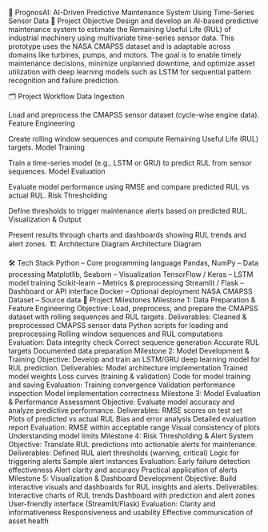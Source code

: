 🔧 PrognosAI: AI-Driven Predictive Maintenance System Using Time-Series Sensor Data
🎯 Project Objective
Design and develop an AI-based predictive maintenance system to estimate the Remaining Useful Life (RUL) of industrial machinery using multivariate time-series sensor data. This prototype uses the NASA CMAPSS dataset and is adaptable across domains like turbines, pumps, and motors. The goal is to enable timely maintenance decisions, minimize unplanned downtime, and optimize asset utilization with deep learning models such as LSTM for sequential pattern recognition and failure prediction.

🗂️ Project Workflow
Data Ingestion

Load and preprocess the CMAPSS sensor dataset (cycle-wise engine data).
Feature Engineering

Create rolling window sequences and compute Remaining Useful Life (RUL) targets.
Model Training

Train a time-series model (e.g., LSTM or GRU) to predict RUL from sensor sequences.
Model Evaluation

Evaluate model performance using RMSE and compare predicted RUL vs actual RUL.
Risk Thresholding

Define thresholds to trigger maintenance alerts based on predicted RUL.
Visualization & Output

Present results through charts and dashboards showing RUL trends and alert zones.
🏗️ Architecture Diagram
Architecture Diagram

🛠️ Tech Stack
Python – Core programming language
Pandas, NumPy – Data processing
Matplotlib, Seaborn – Visualization
TensorFlow / Keras – LSTM model training
Scikit-learn – Metrics & preprocessing
Streamlit / Flask – Dashboard or API interface
Docker – Optional deployment
NASA CMAPSS Dataset – Source data
📅 Project Milestones
Milestone 1: Data Preparation & Feature Engineering
Objective: Load, preprocess, and prepare the CMAPSS dataset with rolling sequences and RUL targets.
Deliverables:
Cleaned & preprocessed CMAPSS sensor data
Python scripts for loading and preprocessing
Rolling window sequences and RUL computations
Evaluation:
Data integrity check
Correct sequence generation
Accurate RUL targets
Documented data preparation
Milestone 2: Model Development & Training
Objective: Develop and train an LSTM/GRU deep learning model for RUL prediction.
Deliverables:
Model architecture implementation
Trained model weights
Loss curves (training & validation)
Code for model training and saving
Evaluation:
Training convergence
Validation performance inspection
Model implementation correctness
Milestone 3: Model Evaluation & Performance Assessment
Objective: Evaluate model accuracy and analyze predictive performance.
Deliverables:
RMSE scores on test set
Plots of predicted vs actual RUL
Bias and error analysis
Detailed evaluation report
Evaluation:
RMSE within acceptable range
Visual consistency of plots
Understanding model limits
Milestone 4: Risk Thresholding & Alert System
Objective: Translate RUL predictions into actionable alerts for maintenance.
Deliverables:
Defined RUL alert thresholds (warning, critical)
Logic for triggering alerts
Sample alert instances
Evaluation:
Early failure detection effectiveness
Alert clarity and accuracy
Practical application of alerts
Milestone 5: Visualization & Dashboard Development
Objective: Build interactive visuals and dashboards for RUL insights and alerts.
Deliverables:
Interactive charts of RUL trends
Dashboard with prediction and alert zones
User-friendly interface (Streamlit/Flask)
Evaluation:
Clarity and informativeness
Responsiveness and usability
Effective communication of asset health
